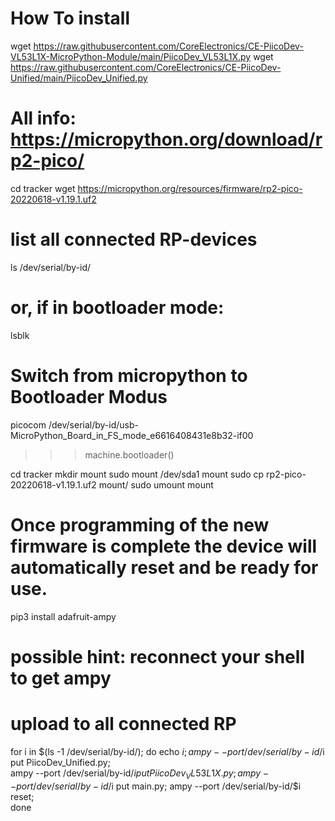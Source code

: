 # How To install

wget https://raw.githubusercontent.com/CoreElectronics/CE-PiicoDev-VL53L1X-MicroPython-Module/main/PiicoDev_VL53L1X.py
wget https://raw.githubusercontent.com/CoreElectronics/CE-PiicoDev-Unified/main/PiicoDev_Unified.py

 
# All info: https://micropython.org/download/rp2-pico/
cd tracker
wget https://micropython.org/resources/firmware/rp2-pico-20220618-v1.19.1.uf2

# list all connected RP-devices
ls /dev/serial/by-id/
# or, if in bootloader mode:
lsblk

# Switch from micropython to Bootloader Modus
picocom /dev/serial/by-id/usb-MicroPython_Board_in_FS_mode_e6616408431e8b32-if00 
>>> machine.bootloader()

cd tracker
mkdir mount
sudo mount /dev/sda1 mount
sudo cp rp2-pico-20220618-v1.19.1.uf2 mount/
sudo umount mount
# Once programming of the new firmware is complete the device will automatically reset and be ready for use.


pip3 install adafruit-ampy
# possible hint: reconnect your shell to get ampy

# upload to all connected RP
for i in $(ls -1 /dev/serial/by-id/); do 
  echo $i; 
  ampy --port /dev/serial/by-id/$i put PiicoDev_Unified.py;  
  ampy --port /dev/serial/by-id/$i put PiicoDev_VL53L1X.py; 
  ampy --port /dev/serial/by-id/$i put main.py; 
  ampy --port /dev/serial/by-id/$i reset;  
done


